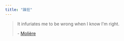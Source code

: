 ```yaml
---
title: "躁狂"
---
```


> It infuriates me to be wrong when I know I'm right.
>
> \- [Molière](https://www.goodreads.com/quotes/81668-it-infuriates-me-to-be-wrong-when-i-know-i-m)
